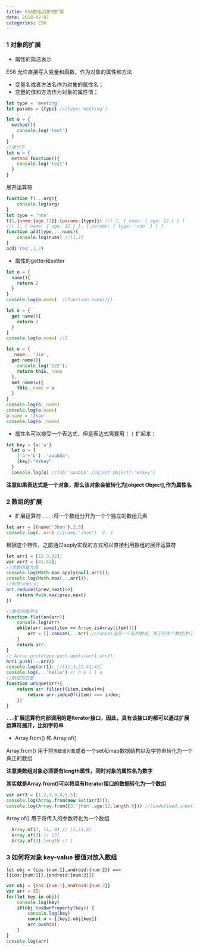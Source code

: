 ```yaml
---
title: ES6数组对象的扩展
date: 2018-02-07
categories: ES6
---
```


### 1 对象的扩展

* 属性的简洁表示

ES6 允许直接写入变量和函数，作为对象的属性和方法

* 变量名或者方法名作为对象的属性名；
* 变量的值和方法作为对象的属性值；

```javascript
let type = 'meeting'
let params = {type} //{type:'meeting'}
```

```javascript
let o = {
  method(){
    console.log('test')
  }
}
//等价于
let o = {
  method:function(){
    console.log('test')
  }
}
```

展开运算符

```javascript
function f(...arg){
    console.log(arg)
}
let type = 'nnn'
f(1,{name:{age:12}},{params:{type}}) //[ 1, { name: { age: 12 } } ]
//[ 1, { name: { age: 12 } }, { params: { type: 'nnn' } } ]
function add(type,...nums){
    console.log(nums) //[1,2]
}
add('req',1,2) 
```

* 属性的getter和setter

```javascript
let o = {
  name(){
    return 2
  }
}
console.log(o.name)  //function name(){}
```

```javascript
let o = {
  get name(){
    return 2 
  }
}
console.log(o.name) //2 
```

```javascript
let o = {
  _name : 'Jim',
  get name(){
    console.log('222');
    return this._name
  },
  set name(v){
    this._name = v
  }
}
console.log(o._name)
console.log(o.name)
o.name = 'Jhon'
console.log(o._name)
```

* 属性名可以接受一个表达式，但是表达式需要用 `[ ]` 扩起来；

```javascript
let key = {a:'a'}
  let o = {
    ['a'+'b'] :'aaabbb',
    [key]:"mYkey"
  }
  console.log(o) //{ab:'aaabbb',[object Object]:'mYkey'}
```

**注意如果表达式是一个对象，那么该对象会被转化为[object Object],作为属性名**

### 2 数组的扩展

* 扩展运算符  `...`   :将一个数组分开为一个个独立的数组元素

```javascript
let arr = [{name:'Jhon'},2,3]
console.log(..arr) //{name:"Jhon"}  2. 3
```

根据这个特性，之前通过apply实现的方式可以直接利用数组的展开运算符

```javascript
let arr1 = [12,3,32];
var arr2 = [41,42];
//求数组最大值
console.log(Math.max.apply(null,arr1));
console.log(Math.max(...arr1));
//利用reduce;
arr.reduce((prev,next)=>{
    return Math.max(prev,next)
})

//数组的扁平化
function flatten(arr){
    console.log(arr)
    while(arr.some(item => Array.isArray(item))){
        arr = [].concat(...arr);//concat返回一个新的数组，用于将多个数组进行合并
    }
    return arr;
}
// Array.prototype.push.apply(arr1,arr2);
arr1.push(...arr2)
console.log(arr1); //[12,3,32,41,42]
console.log(...'hello') // h e l l o
//数组的去重
function unique(arr){
    return arr.filter((item,index)=>{
        return arr.indexOf(item) === index;
    })
}
```

**`...`扩展运算符内部调用的是Iterator接口，因此，具有该接口的都可以通过扩展运算符展开，比如字符串**

* Array.from() 和 Array.of()

Array.from() 用于将`类数组对象`或者一个set和map数据结构以及字符串转化为一个真正的数组

**注意类数组对象必须要有length属性，同时对象的属性名为数字**

**其实就是Array.from()可以将具有Iterator接口的数据转化为一个数组**

```javascript
var arr3 = [1,2,3,3,4,5,5];
console.log(Array.from(new Set(arr3)));
console.log(Array.from({3:'jhon',age:12,length:5})) //[undefined,undefined,undefined,'jhon',undefined]
```

Array.of() 用于将传入的参数转化为一个数组

```javascript
  Array.of(3, 11, 8) // [3,11,8]
  Array.of(3) // [3]
  Array.of(3).length // 1
```

### 3 如何将对象 key-value 键值对放入数组

```
let obj = {ios:{num:1},android:{num:2}} ==>
[{ios:{num:1}},{android:{num:2}}]
```

```javascript
var obj = {ios:{num:1},android:{num:2}}
var arr = [];
for(let key in obj){
    console.log(key)
    if(obj.hasOwnProperty(key)) {
        console.log(key)
        const o = {[key]:obj[key]}
        arr.push(o);
    }
}
console.log(arr)
```

